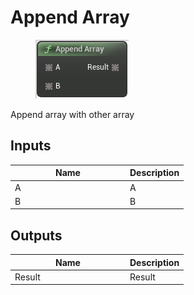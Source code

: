 # Append Array

<div align="left" data-full-width="false"><figure><img src="../../../.gitbook/assets/append_array.png" alt=""><figcaption></figcaption></figure></div>

Append array with other array

## Inputs

<table><thead><tr><th width="170">Name</th><th>Description</th></tr></thead><tbody><tr><td>A</td><td>A</td></tr><tr><td>B</td><td>B</td></tr></tbody></table>

## Outputs

<table><thead><tr><th width="170">Name</th><th>Description</th></tr></thead><tbody><tr><td>Result</td><td>Result</td></tr></tbody></table>
